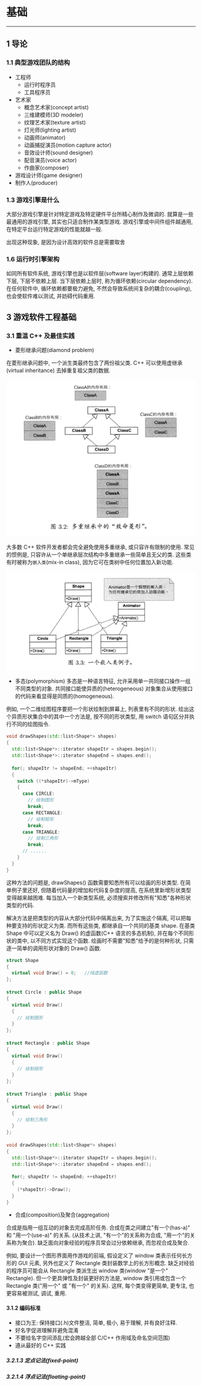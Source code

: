 # 基础

---------------------

## 1 导论

### 1.1 典型游戏团队的结构

* 工程师
  * 运行时程序员
  * 工具程序员
* 艺术家
  * 概念艺术家(concept artist)
  * 三维建模师(3D modeler)
  * 纹理艺术家(texture artist)
  * 灯光师(lighting artist)
  * 动画师(animator)
  * 动画捕捉演员(motion capture actor)
  * 音效设计师(sound designer)
  * 配音演员(voice actor)
  * 作曲家(composer)
* 游戏设计师(game designer)
* 制作人(producer)

### 1.3 游戏引擎是什么

大部分游戏引擎是针对特定游戏及特定硬件平台所精心制作及微调的. 就算是一些最通用的游戏引擎, 其实也只适合制作某类型游戏. 游戏引擎或中间件组件越通用, 在特定平台运行特定游戏的性能就越一般.

出现这种现象, 是因为设计高效的软件总是需要取舍

### 1.6 运行时引擎架构

如同所有软件系统, 游戏引擎也是以软件层(software layer)构建的. 通常上层依赖下层, 下层不依赖上层. 当下层依赖上层时, 称为循环依赖(circular dependency). 在任何软件中, 循环依赖都要极力避免, 不然会导致系统间复杂的耦合(coupling), 也会使软件难以测试, 并妨碍代码重用.

## 3 游戏软件工程基础

### 3.1 重温 C++ 及最佳实践

* 菱形继承问题(diamond problem)

在菱形继承问题中, 一个派生类最终包含了两份祖父类. C++ 可以使用虚继承(virtual inheritance) 去掉重复祖父类的数据.

![菱形继承](https://raw.githubusercontent.com/21moons/memo/master/res/img/game_engine_architecture/菱形继承.png)

大多数 C++ 软件开发者都会完全避免使用多重继承, 或只容许有限制的使用. 常见的惯例是, 只容许从一个单继承层次结构中多重继承一些简单且无父的类. 这些类有时被称为`嵌入类`(mix-in class), 因为它可在类树中任何位置加入新功能.

![嵌入类](https://raw.githubusercontent.com/21moons/memo/master/res/img/game_engine_architecture/嵌入类.png)

* 多态(polymorphism)
多态是一种语言特征, 允许采用单一共同接口操作一组不同类型的对象. 共同接口能使异质的(heterogeneous) 对象集合从使用接口的代码来看显得是同质的(homogeneous).

例如, 一个二维绘图程序要把一个形状绘制到屏幕上, 列表里有不同的形状. 绘出这个异质形状集合中的其中一个方法是, 按不同的形状类型, 用 switch 语句区分并执行不同的绘图指令.

``` Cpp
void drawShapes(std::list<Shape*> shapes)
{
  std::list<Shape*>::iterator shapeItr = shapes.begin();
  std::list<Shape*>::iterator shapeEnd = shapes.end();

  for(; shapeItr != shapeEnd; ++shapeItr)
  {
    switch ((*shapeItr)->mType)
    {
      case CIRCLE:
        // 绘制图形
        break;
      case RECTANGLE:
        // 绘制矩形
        break;
      case TRIANGLE:
        // 绘制三角形
        break;
      // ......
    }
  }
}
```

这种方法的问题是, drawShapes() 函数需要知悉所有可以绘画的形状类型. 在简单例子里还好, 但随着代码量的增加和代码复杂度的提高, 在系统里新增形状类型变得越来越困难. 每当加入一个新类型系统, 必须搜索并修改所有"知悉"各种形状类型的代码.

解决方法是把类型的内容从大部分代码中隔离出来, 为了实施这个隔离, 可以把每种要支持的形状定义为类. 而所有这些类, 都继承自一个共同的基类 shape. 在基类 Shape 中可以定义名为 Draw() 的虚函数(C++ 语言的多态机制), 并在每个不同形状的类中, 以不同方式实现这个函数. 绘画时不需要"知悉"给予的是何种形状, 只需逐一简单的调用形状对象的 Draw() 函数.

``` Cpp
struct Shape
{
  virtual void Draw() = 0;   //纯虚函数
};

struct Circle : public Shape
{
  virtual void Draw()
  {
    // 绘制图形
  }
};

struct Rectangle : public Shape
{
  virtual void Draw()
  {
    // 绘制矩形
  }
};

struct Triangle : public Shape
{
  virtual void Draw()
  {
    // 绘制三角形
  }
};

void drawShapes(std::list<Shape*> shapes)
{
  std::list<Shape*>::iterator shapeItr = shapes.begin();
  std::list<Shape*>::iterator shapeEnd = shapes.end();

  for(; shapeItr != shapeEnd; ++shapeItr)
  {
    (*shapeItr)->Draw();
  }
}
```

* 合成(composition)及聚合(aggregation)

合成是指用一组互动的对象去完成高阶任务. 合成在类之间建立"有一个(has-a)" 和 "用一个(use-a)" 的关系. (从技术上讲, "有一个"的关系称为合成, "用一个"的关系称为聚合). 缺乏面向对象经验的程序员常会过分依赖继承, 而忽视合成及聚合.

例如, 要设计一个图形界面用作游戏的前端, 假设定义了 window 类表示任何长方形的 GUI 元素, 另外也定义了 Rectangle 类封装数学上的长方形概念. 缺乏对经验的程序员可能会从 Rectangle 类派生出 window 类(window "是一个" Rectangle). 但一个更具弹性及封装更好的方法是, window 类引用或包含一个 Rectangle 类("用一个" 或 "有一个" 的关系). 这样, 每个类变得更简单, 更专注, 也更容易被测试, 调试, 重用.

#### 3.1.2 编码标准

* 接口为王: 保持接口(.h)文件整洁, 简单, 极小, 易于理解, 并有良好注释.
* 好名字促进理解并避免混淆
* 不要给名字空间添乱(宏会跨越全部 C/C++ 作用域及命名空间范围)
* 遵从最好的 C++ 实践

##### 3.2.1.3 定点记法(fixed-point)

##### 3.2.1.4 浮点记法(floating-point)